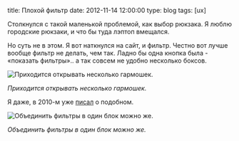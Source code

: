 title: Плохой фильтр
date: 2012-11-14 12:00:00
type: blog
tags: [ux]

Столкнулся с такой маленькой проблемой, как выбор рюкзака. Я люблю городские рюкзаки, и что бы туда лэптоп вмещался. 

Но суть не в этом. Я вот наткнулся на сайт, и фильтр. Честно вот лучше вообще фильтр не делать, чем так. Ладно бы одна кнопка была - «показать фильтры».. а так совсем не удобно несколько боксов.

![Приходится открывать несколько гармошек.](http://macgera.s3.amazonaws.com/old-media/files/bad_filter.jpg)

*Приходится открывать несколько гармошек.*

Я даже, в 2010-м уже [писал](http://habrahabr.ru/post/105831/) о подобном.

![Объединить фильтры в один блок можно же.](http://macgera.s3.amazonaws.com/old-media/files/30d891f8.jpg)

*Объединить фильтры в один блок можно же.*
